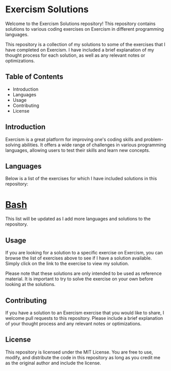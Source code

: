 # Exercism Solutions
<p>
Welcome to the Exercism Solutions repository! This repository contains solutions to various coding exercises on Exercism in different programming languages.
</p>
<p>
This repository is a collection of my solutions to some of the exercises that I have completed on Exercism. I have included a brief explanation of my thought process for each solution,
as well as any relevant notes or optimizations.
</p>

## Table of Contents
* Introduction
* Languages
* Usage
* Contributing
* License

## Introduction
Exercism is a great platform for improving one's coding skills and problem-solving abilities. It offers a wide range of challenges in various programming languages, allowing users to test their skills and learn new concepts.

## Languages
Below is a list of the exercises for which I have included solutions in this repository:

# [Bash]()
This list will be updated as I add more languages and solutions to the repository.

## Usage
If you are looking for a solution to a specific exercise on Exercism, you can browse the list of exercises above to see if I have a solution available. Simply click on the link to the exercise to view my solution.

Please note that these solutions are only intended to be used as reference material. It is important to try to solve the exercise on your own before looking at the solutions.

## Contributing
If you have a solution to an Exercism exercise that you would like to share, I welcome pull requests to this repository. Please include a brief explanation of your thought process and any relevant notes or optimizations.

## License
This repository is licensed under the MIT License. You are free to use, modify, and distribute the code in this repository as long as you credit me as the original author and include the license.
